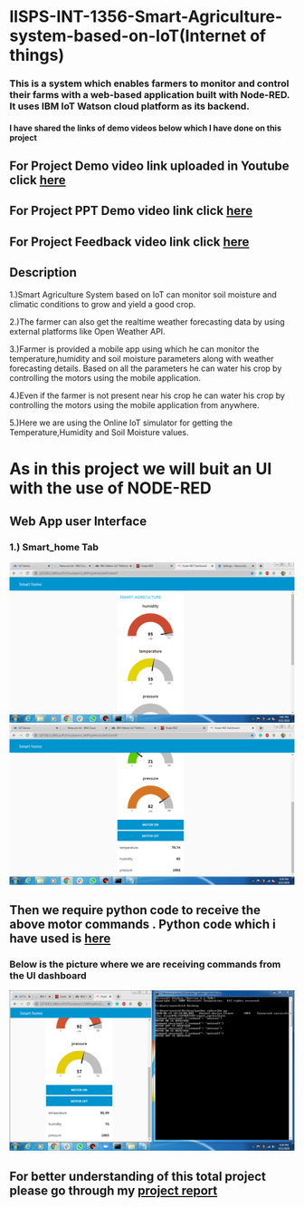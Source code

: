# llSPS-INT-1356-Smart-Agriculture-system-based-on-IoT(Internet of things)
### This is a system which enables farmers to monitor and control their farms with a web-based application built with Node-RED. It uses IBM IoT Watson cloud platform as its backend.
#### I have shared the links of demo videos below which I have done on this project
## For Project Demo video link uploaded in Youtube click [here](https://youtu.be/xyEOeOEuwMU)
## For Project PPT Demo video link click [here]()
## For Project Feedback video link click [here]()
## Description
1.)Smart Agriculture System based on IoT can monitor soil moisture and climatic conditions to grow and yield a good crop.

2.)The farmer can also get the realtime weather forecasting data by using external platforms like Open Weather API.

3.)Farmer is provided a mobile app using which he can monitor the temperature,humidity and soil moisture parameters along with weather forecasting details.
Based on all the parameters he can water his crop by controlling the motors using the mobile application.

4.)Even if the farmer is not present near his crop he can water his crop by controlling the motors using the mobile application from anywhere.

5.)Here we are using the Online IoT simulator for getting the Temperature,Humidity and Soil Moisture values.

# As in this project we will buit an UI with the use of NODE-RED
## Web App user Interface
### 1.) Smart_home Tab
<img src="IOT project _tasks _Screenshots/smarthome UI _1.jpg">
<img src="IOT project _tasks _Screenshots/smarthome UI_2.jpg">

## Then we require python code to receive the above motor commands . Python code which i have used is [here](https://github.com/SmartPracticeschool/llSPS-INT-2269-Smart-Agriculture-system-based-on-IoT/blob/master/IBMSubscribe.py)

### Below is the picture where we are receiving commands from the UI dashboard

<img src="IOT project _tasks _Screenshots/receiving_commands.jpg">

## For better understanding of this total project please go through my  [project report](https://github.com/SmartPracticeschool/llSPS-INT-2269-Smart-Agriculture-system-based-on-IoT/blob/master/IOT_Project_Report.pdf)
